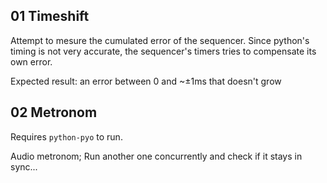 ## 01 Timeshift

Attempt to mesure the cumulated error of the sequencer.
Since python's timing is not very accurate, the sequencer's timers tries to compensate its own error.

Expected result: an error between 0 and ~±1ms that doesn't grow

## 02 Metronom

Requires `python-pyo` to run.

Audio metronom; Run another one concurrently and check if it stays in sync...
